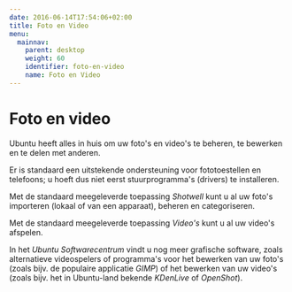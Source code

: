 ```yaml
---
date: 2016-06-14T17:54:06+02:00
title: Foto en Video
menu:
  mainnav:
    parent: desktop
    weight: 60
    identifier: foto-en-video
    name: Foto en Video
---
```


# Foto en video
Ubuntu heeft alles in huis om uw foto's en video's te beheren, te bewerken en te delen met anderen.

Er is standaard een uitstekende ondersteuning voor fototoestellen en telefoons; u hoeft dus niet eerst stuurprogramma's (drivers) te installeren.

Met de standaard meegeleverde toepassing _Shotwell_ kunt u al uw foto's importeren (lokaal of van een apparaat), beheren en categoriseren.

Met de standaard meegeleverde toepassing _Video's_ kunt u al uw video's afspelen.

In het _Ubuntu Softwarecentrum_ vindt u nog meer grafische software, zoals alternatieve videospelers of programma's voor het bewerken van uw foto's (zoals bijv. de populaire applicatie _GIMP_) of het bewerken van uw video's (zoals bijv. het in Ubuntu-land bekende _KDenLive_ of _OpenShot_).
